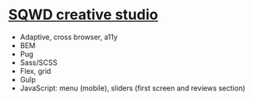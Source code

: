 # [SQWD creative studio](https://swampdiver.github.io/SQWD-creative-studio/)

- Adaptive, cross browser, a11y
- BEM
- Pug
- Sass/SCSS
- Flex, grid
- Gulp
- JavaScript: menu (mobile), sliders (first screen and reviews section)
